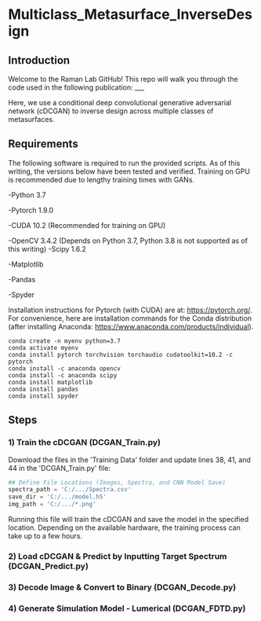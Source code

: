 # Multiclass_Metasurface_InverseDesign


## Introduction
Welcome to the Raman Lab GitHub! This repo will walk you through the code used in the following publication: ___

Here, we use a conditional deep convolutional generative adversarial network (cDCGAN) to inverse design across multiple classes of metasurfaces.

## Requirements
The following software is required to run the provided scripts. As of this writing, the versions below have been tested and verified. Training on GPU is recommended due to lengthy training times with GANs. 

-Python 3.7

-Pytorch 1.9.0

-CUDA 10.2 (Recommended for training on GPU)

-OpenCV 3.4.2 (Depends on Python 3.7, Python 3.8 is not supported as of this writing)
-Scipy 1.6.2

-Matplotlib

-Pandas

-Spyder 

Installation instructions for Pytorch (with CUDA) are at: https://pytorch.org/. For convenience, here are installation commands for the Conda distribution (after installing Anaconda: https://www.anaconda.com/products/individual).

```
conda create -n myenv python=3.7
conda activate myenv
conda install pytorch torchvision torchaudio cudatoolkit=10.2 -c pytorch
conda install -c anaconda opencv
conda install -c anaconda scipy
conda install matplotlib
conda install pandas
conda install spyder
```

## Steps
### 1) Train the cDCGAN (DCGAN_Train.py)
Download the files in the 'Training Data' folder and update lines 38, 41, and 44 in the 'DCGAN_Train.py' file:
```python
## Define File Locations (Images, Spectra, and CNN Model Save)
spectra_path = 'C:/.../Spectra.csv'
save_dir = 'C:/.../model.h5'
img_path = 'C:/.../*.png'
```
Running this file will train the cDCGAN and save the model in the specified location. Depending on the available hardware, the training process can take up to a few hours.

### 2) Load cDCGAN & Predict by Inputting Target Spectrum (DCGAN_Predict.py)

### 3) Decode Image & Convert to Binary (DCGAN_Decode.py)

### 4) Generate Simulation Model - Lumerical (DCGAN_FDTD.py)
